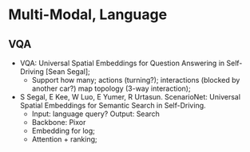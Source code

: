 # Multi-Modal, Language

## VQA
- VQA: Universal Spatial Embeddings for Question Answering in Self-Driving [Sean Segal];
	- Support how many; actions (turning?); interactions (blocked by another car?) map topology (3-way interaction);
- S Segal, E Kee, W Luo, E Yumer, R Urtasun. ScenarioNet: Universal Spatial Embeddings for Semantic Search in Self-Driving.
	- Input: language query? Output: Search
	- Backbone: Pixor
	- Embedding for log;
	- Attention + ranking;